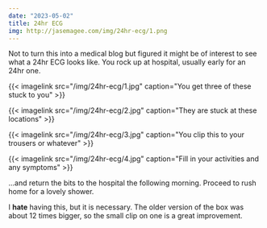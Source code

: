 ```yaml
---
date: "2023-05-02"
title: 24hr ECG
img: http://jasemagee.com/img/24hr-ecg/1.png
---
```


Not to turn this into a medical blog but figured it might be of interest to see what a 24hr ECG looks like. You rock up at hospital, usually early for an 24hr one.

{{< imagelink src="/img/24hr-ecg/1.jpg" caption="You get three of these stuck to you" >}}

{{< imagelink src="/img/24hr-ecg/2.jpg" caption="They are stuck at these locations" >}}

{{< imagelink src="/img/24hr-ecg/3.jpg" caption="You clip this to your trousers or whatever" >}}

{{< imagelink src="/img/24hr-ecg/4.jpg" caption="Fill in your activities and any symptoms" >}}

...and return the bits to the hospital the following morning. Proceed to rush home for a lovely shower.

I **hate** having this, but it is necessary. The older version of the box was about 12 times bigger, so the small clip on one is a great improvement.